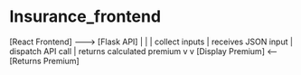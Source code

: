 # Insurance_frontend

[React Frontend] ---> [Flask API]
   |                    |
   | collect inputs     | receives JSON input
   | dispatch API call  | returns calculated premium
   v                    v
[Display Premium]  <-- [Returns Premium]